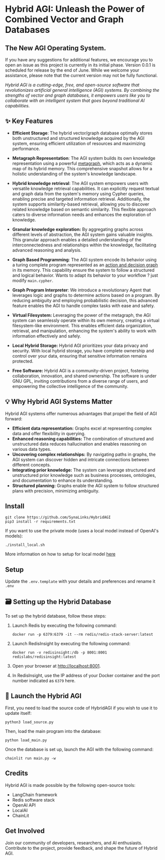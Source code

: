 # Hybrid AGI: Unleash the Power of Combined Vector and Graph Databases
## The New AGI Operating System.

If you have any suggestions for additional features, we encourage you to open an issue as this project is currently in its initial phase. Version 0.0.1 is scheduled for release by the end of June. While we welcome your assistance, please note that the current version may not be fully functional.

*Hybrid AGI is a cutting-edge, free, and open-source software that revolutionizes artificial general intelligence (AGI) systems. By combining the strengths of vector and graph databases, it empowers users like you to collaborate with an intelligent system that goes beyond traditional AI capabilities.*

## ✨ Key Features

- **Efficient Storage**: The hybrid vector/graph database optimally stores both unstructured and structured knowledge acquired by the AGI system, ensuring efficient utilization of resources and maximizing performance.

- **Metagraph Representation**: The AGI system builds its own knowledge representation using a powerful [metagraph](metagraph.md), which acts as a dynamic map of its hybrid memory. This comprehensive snapshot allows for a holistic understanding of the system's knowledge landscape.

- **Hybrid knowledge retrieval**: The AGI system empowers users with versatile knowledge retrieval capabilities. It can explicitly request textual and graph data from the system's memory using Cypher queries, enabling precise and targeted information retrieval. Additionally, the system supports similarity-based retrieval, allowing you to discover related knowledge based on semantic similarity. This flexible approach caters to diverse information needs and enhances the exploration of knowledge.

- **Granular knowledge exploration:** By aggregating graphs across different levels of abstraction, the AGI system gains valuable insights. This granular approach enables a detailed understanding of the interconnectedness and relationships within the knowledge, facilitating advanced reasoning and analysis.

- **Graph Based Programming**: The AGI system encode its behavior using a turing complete program represented as an [action and decision graph](program.md) in its memory. This capability ensure the system to follow a structured and logical behavior. Wants to adapt its behavior to your workflow ? just modify `main.cypher`.

- **Graph Program Interpreter**: We introduce a revolutionary Agent that leverages logic and graphs to determine actions based on a program. By reducing ambiguity and employing probabilistic decision, this advanced feature enables the AGI to handle complex tasks with ease and safety.

- **Virtual Filesystem:** Leveraging the power of the metagraph, the AGI system can seamlessly operate within its own memory, creating a virtual filesystem-like environment. This enables efficient data organization, retrieval, and manipulation, enhancing the system's ability to work with information effectively and safely.

- **Local Hybrid Storage:** Hybrid AGI prioritizes your data privacy and security. With local hybrid storage, you have complete ownership and control over your data, ensuring that sensitive information remains protected.

- **Free Software:** Hybrid AGI is a community-driven project, fostering collaboration, innovation, and shared ownership. The software is under GNU GPL, inviting contributions from a diverse range of users, and empowering the collective intelligence of the community.

## 💡 Why Hybrid AGI Systems Matter

Hybrid AGI systems offer numerous advantages that propel the field of AGI forward:

- **Efficient data representation:** Graphs excel at representing complex data and offer flexibility in querying.
- **Enhanced reasoning capabilities:** The combination of structured and unstructured data reduces hallucination and enables reasoning on various data types.
- **Uncovering complex relationships:** By navigating paths in graphs, the AGI system can discover hidden and intricate connections between different concepts.
- **Integrating prior knowledge:** The system can leverage structured and unstructured prior knowledge such as business processes, ontologies, and documentation to enhance its understanding.
- **Structured planning:** Graphs enable the AGI system to follow structured plans with precision, minimizing ambiguity.

## Install

```
git clone https://github.com/SynaLinks/HybridAGI
pip3 install -r requirements.txt
```

If you want to use the private mode (uses a local model instead of OpenAI's models):
```
./install_local.sh
```
More information on how to setup for local model [here](https://github.com/go-skynet/LocalAI)

## Setup

Update the `.env.template` with your details and preferences and rename it `.env`

## 🗃️ Setting up the Hybrid Database

To set up the hybrid database, follow these steps:

1. Launch Redis by executing the following command:
   ```
   docker run -p 6379:6379 -it --rm redis/redis-stack-server:latest
   ```

2. Launch RedisInsight by executing the following command:
   ```
   docker run -v redisinsight:/db -p 8001:8001 redislabs/redisinsight:latest
   ```

3. Open your browser at [http://localhost:8001](http://localhost:8001).

4. In RedisInsight, use the IP address of your Docker container and the port number indicated as `6379` here.

## 🚀 Launch the Hybrid AGI

First, you need to load the source code of HybridAGI if you wish to use it to update itself:
```
python3 load_source.py
```

Then, load the main program into the database:
```
python load_main.py
```

Once the database is set up, launch the AGI with the following command:
```
chainlit run main.py -w
```

## Credits

Hybrid AGI is made possible by the following open-source tools:

- LangChain framework
- Redis software stack
- OpenAI API
- LocalAI
- ChainLit

## Get Involved

Join our community of developers, researchers, and AI enthusiasts. Contribute to the project, provide feedback, and shape the future of Hybrid AGI.
